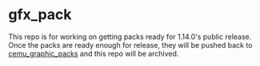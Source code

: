 # gfx_pack
This repo is for working on getting packs ready for 1.14.0's public release. Once the packs are ready enough for release, they will be pushed back to [cemu_graphic_packs](https://github.com/slashiee/cemu_graphic_packs) and this repo will be archived.
